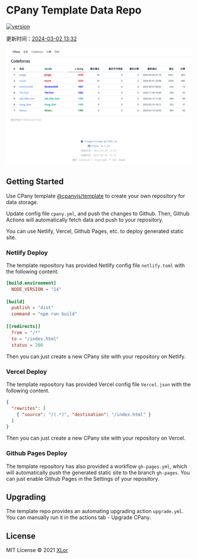 # CPany Template Data Repo

[![version](https://img.shields.io/npm/v/@cpany/cli?color=rgb%2850%2C203%2C86%29&label=CPany)](https://www.npmjs.com/package/@cpany/cli)

<!-- START_SECTION: update_time -->
更新时间：[2024-03-02 13:32](https://www.timeanddate.com/worldclock/fixedtime.html?msg=Fetch+data&iso=202403021709357565000133245&p1=237)
<!-- END_SECTION: update_time -->

![members](./screenshot.png)

## Getting Started

Use CPany template [@cpanyjs/template](https://github.com/cpanyjs/template) to create your own repository for data storage.

Update config file `cpany.yml`, and push the changes to Github. Then, Github Actions will automatically fetch data and push to your repository.

You can use Netlify, Vercel, Github Pages, etc. to deploy generated static site.

### Netlify Deploy

The template repository has provided Netlify config file `netlify.toml` with the following content.

```toml
[build.environment]
  NODE_VERSION = "14"

[build]
  publish = "dist"
  command = "npm run build"

[[redirects]]
  from = "/*"
  to = "/index.html"
  status = 200
```

Then you can just create a new CPany site with your repository on Netlify.

### Vercel Deploy

The template repository has provided Vercel config file `Vercel.json` with the following content.

```json
{
  "rewrites": [
    { "source": "/(.*)", "destination": "/index.html" }
  ]
}
```

Then you can just create a new CPany site with your repository on Vercel.

### Github Pages Deploy

The template repository has also provided a workflow `gh-pages.yml`, which will automatically push the generated static site to the branch `gh-pages`. You can just enable Github Pages in the Settings of your repository.

## Upgrading

The template repo provides an automating upgrading action `upgrade.yml`. You can manually run it in the actions tab - Upgrade CPany.

## License

MIT License © 2021 [XLor](https://github.com/yjl9903)
